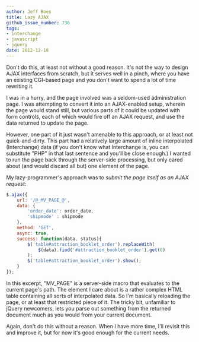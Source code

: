 ```yaml
---
author: Jeff Boes
title: Lazy AJAX
github_issue_number: 736
tags:
- interchange
- javascript
- jquery
date: 2012-12-18
---
```


Don't do this, at least not without a good reason. It's not the way to design AJAX interfaces from scratch, but it serves well in a pinch, where you have an existing CGI-based page and you don't want to spend a lot of time rewriting it.

I was in a hurry, and the page involved was a seldom-used administration page. I was attempting to convert it into an AJAX-enabled setup, wherein the page would stand still, but various parts of it could be updated with form controls, each of which would fire off an AJAX request, and use the data returned to update the page.

However, one part of it just wasn't amenable to this approach, or at least not quick-and-dirty. This part had a relatively large amount of inline interpolated (Interchange) data (if you don't know what Interchange is, you can substitute "PHP" in that last sentence and you'll be close enough.) I wanted to run the page back through the server-side processing, but only cared about (and would discard all but) one element of the page.

My lazy-programmer's approach was to *submit the page itself as an AJAX request*:

```javascript
$.ajax({
    url: '/@_MV_PAGE_@',
    data: {
        'order_date': order_date,
        'shipmode' : shipmode
    },
    method: 'GET',
    async: true,
    success: function(data, status){
        $('table#attraction_booklet_order').replaceWith(
            $(data).find('#attraction_booklet_order').get(0)
        );
        $('table#attraction_booklet_order').show();
    }
}); 
```

In this excerpt, "MV_PAGE" is a server-side macro that evaluates to the current page's path. The element I care about is a rather complex HTML table containing all sorts of interpolated data. So I'm basically reloading the page, or at least that restricted piece of it. The tricky bit, unfamiliar to jQuery newcomers, lets you parse out something from the returned document much as you would from your current document.

Again, don't do this without a reason. When I have more time, I'll revisit this and improve it, but for now it's good enough for the current needs.
